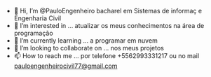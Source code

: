 - 👋 Hi, I’m @PauloEngenheiro bacharel em Sistemas de informaç e Engenharia Civil
- 👀 I’m interested in ...  atualizar os meus conhecimentos na área de programação  
- 🌱 I’m currently learning ... a programar em nuvem      
- 💞️ I’m looking to collaborate on ... nos meus projetos
- 📫 How to reach me ...  por telefone +5562993331217 ou no mail pauloengenheirocivil77@gmail.com

<!---
PauloEngenheiro/PauloEngenheiro is a ✨ special ✨ repository because its `README.md` (this file) appears on your GitHub profile.
You can click the Preview link to take a look at your changes.
--->
